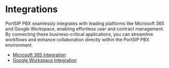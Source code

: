 # Integrations

PortSIP PBX seamlessly integrates with leading platforms like Microsoft 365 and Google Workspace, enabling effortless user and contract management. By connecting these business-critical applications, you can streamline workflows and enhance collaboration directly within the PortSIP PBX environment.

* [Microsoft 365 Integration](microsoft-365-integration.md)
* [Google Workspace Integration](google-workspace-integration.md)

